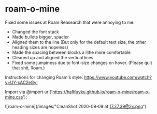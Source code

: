 # roam-o-mine
Fixed some issues at Roam Reasearch that were annoying to me. 

* Changed the font stack
* Made bullets bigger, spacier
* Aligned them to the line (But only for the default text size, the other heading sizes are hopeless)
* Made the spacing between blocks a little more comfortable 
* Cleaned up and aligned the vertical lines
* Fixed some jumpiness due to font-size changes on hover. (Please quit that shit, Roam.)

Instructions for changing Roam's style: https://www.youtube.com/watch?v=UY-sAC2eGyI

Import via @import url('https://hafifuyku.github.io/roam-o-mine/roam-o-mine.css');

![roam-o-mine](/images/"CleanShot 2020-09-09 at 17.27.39@2x.png")
